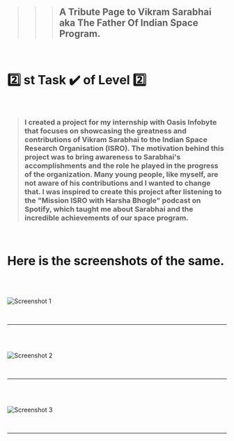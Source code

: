>>> ## A Tribute Page to Vikram Sarabhai aka The Father Of Indian Space Program.

<br>

# 2️⃣ st Task ✔️ of Level 2️⃣

<br>

> ### I created a project for my internship with Oasis Infobyte that focuses on showcasing the greatness and contributions of Vikram Sarabhai to the Indian Space Research Organisation (ISRO). The motivation behind this project was to bring awareness to Sarabhai's accomplishments and the role he played in the progress of the organization. Many young people, like myself, are not aware of his contributions and I wanted to change that. I was inspired to create this project after listening to the "Mission ISRO with Harsha Bhogle" podcast on Spotify, which taught me about Sarabhai and the incredible achievements of our space program.

<br>

# Here is the screenshots of the same.

<br>
<br>

![Screenshot 1](https://user-images.githubusercontent.com/101447544/213196411-7533adc4-0b3e-401d-b65b-31268dc4d163.png)

<br>
<hr>
<br>
<br>

![Screenshot 2](https://user-images.githubusercontent.com/101447544/213196914-16c90b7f-fccc-494d-a2a9-826acc6647c4.png)


<br>
<hr>
<br>
<br>


![Screenshot 3](https://user-images.githubusercontent.com/101447544/213196448-9b8abab6-b4ff-4645-98a3-e3c9fe4955f3.png)

<br>
<hr>
<br>
<br>





